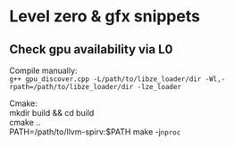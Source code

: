 # Level zero & gfx snippets

## Check gpu availability via L0

Compile manually:  
`g++ gpu_discover.cpp -L/path/to/libze_loader/dir -Wl,-rpath=/path/to/libze_loader/dir -lze_loader`

Cmake:  
mkdir build && cd build  
cmake ..  
PATH=/path/to/llvm-spirv:$PATH make -j`nproc`
